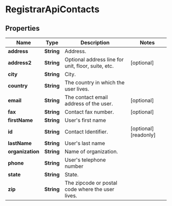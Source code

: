 

# RegistrarApiContacts


## Properties

| Name | Type | Description | Notes |
|------------ | ------------- | ------------- | -------------|
|**address** | **String** | Address. |  |
|**address2** | **String** | Optional address line for unit, floor, suite, etc. |  [optional] |
|**city** | **String** | City. |  |
|**country** | **String** | The country in which the user lives. |  |
|**email** | **String** | The contact email address of the user. |  [optional] |
|**fax** | **String** | Contact fax number. |  [optional] |
|**firstName** | **String** | User&#39;s first name |  |
|**id** | **String** | Contact Identifier. |  [optional] [readonly] |
|**lastName** | **String** | User&#39;s last name |  |
|**organization** | **String** | Name of organization. |  |
|**phone** | **String** | User&#39;s telephone number |  |
|**state** | **String** | State. |  |
|**zip** | **String** | The zipcode or postal code where the user lives. |  |



